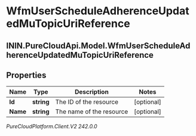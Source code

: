# WfmUserScheduleAdherenceUpdatedMuTopicUriReference

## ININ.PureCloudApi.Model.WfmUserScheduleAdherenceUpdatedMuTopicUriReference

## Properties

|Name | Type | Description | Notes|
|------------ | ------------- | ------------- | -------------|
| **Id** | **string** | The ID of the resource | [optional] |
| **Name** | **string** | The name of the resource | [optional] |



_PureCloudPlatform.Client.V2 242.0.0_
